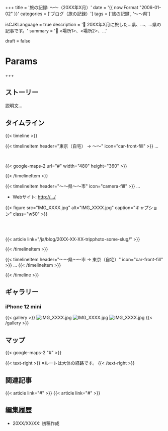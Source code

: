 +++
title = '旅の記録: 〜〜（20XX年X月）'
date = '{{ now.Format "2006-01-02" }}'
categories = ['ブログ（旅の記録）']
tags = ['旅の記録', '〜〜県']

isCJKLanguage = true
description = '🚙 20XX年X月に旅した...県、...、...県の記事です。'
summary = '📍 <場所1>、<場所2>、...'

draft = false

# Params
+++


## ストーリー

説明文...


## タイムライン

{{< timeline >}}


{{< timelineItem
    header="東京（自宅） → 〜〜"
    icon="car-front-fill"
    >}}
...

<br>

{{< google-maps-2
    url="#"
    width="480"
    height="360"
    >}}

{{< /timelineItem >}}


{{< timelineItem
    header="〜〜県〜〜市"
    icon="camera-fill"
    >}}
...

<ul>
    <li>Webサイト: <a href="#" target="_blank">http://.../</a></li>
</ul>

{{< figure
    src="IMG_XXXX.jpg"
    alt="IMG_XXXX.jpg"
    caption="キャプション"
    class="w50"
    >}}

<br>
<br>

{{< article link="/ja/blog/20XX-XX-XX-tripphoto-some-slug/" >}}

{{< /timelineItem >}}


{{< timelineItem
    header="〜〜県〜〜市 → 東京（自宅）"
    icon="car-front-fill" >}}
...
{{< /timelineItem >}}


{{< /timeline >}}


## ギャラリー

### iPhone 12 mini

{{< gallery >}}
<img src="IMG_XXXX.jpg" alt="IMG_XXXX.jpg" class="grid-w33" />
<img src="IMG_XXXX.jpg" alt="IMG_XXXX.jpg" class="grid-w33" />
<img src="IMG_XXXX.jpg" alt="IMG_XXXX.jpg" class="grid-w33" />
{{< /gallery >}}


## マップ

{{< google-maps-2 "#" >}}

{{< text-right >}}
※ルートは大体の経路です。
{{< /text-right >}}


## 関連記事

{{< article link="#" >}}
{{< article link="#" >}}


## 編集履歴

- 20XX/XX/XX: 初稿作成
